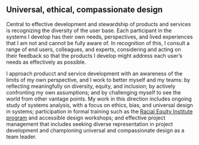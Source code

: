 ## Universal, ethical, compassionate design

Central to effective development and stewardship of products and services is recognizing the diversity of the user base. Each participant in the systems I develop has their own needs, perspectives, and lived experiences that I am not and cannot be fully aware of. In recognition of this, I consult a range of end users, colleagues, and experts, considering and acting on their feedback so that the products I develop might address each user’s needs as effectively as possible. 

I approach producct and service development with an awareness of the limits of my own perspective, and I work to better myself and my teams: by reflecting meaningfully on diversity, equity, and inclusion; by actively confronting my own assumptions; and by challenging myself to see the world from other vantage points. My work in this direction includes ongoing study of systems analysis, with a focus on ethics, bias, and universal design in systems; participation in formal training such as the [Racial Equity Institute program](https://www.racialequityinstitute.com/) and accessible design workshops; and effective project management that includes seeking diverse representation in project development and championing universal and compassionate design as a team leader.

